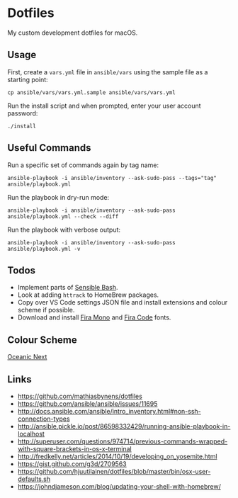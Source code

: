 # Dotfiles
My custom development dotfiles for macOS.

## Usage
First, create a `vars.yml` file in `ansible/vars` using the sample file as a starting point:
```
cp ansible/vars/vars.yml.sample ansible/vars/vars.yml
```

Run the install script and when prompted, enter your user account password:
```
./install
```

## Useful Commands
Run a specific set of commands again by tag name:
```
ansible-playbook -i ansible/inventory --ask-sudo-pass --tags="tag" ansible/playbook.yml
```

Run the playbook in dry-run mode:
```
ansible-playbook -i ansible/inventory --ask-sudo-pass ansible/playbook.yml --check --diff
```

Run the playbook with verbose output:
```
ansible-playbook -i ansible/inventory --ask-sudo-pass ansible/playbook.yml -v
```

## Todos
* Implement parts of [Sensible Bash](http://mrzool.cc/writing/sensible-bash/).
* Look at adding `httrack` to HomeBrew packages.
* Copy over VS Code settings JSON file and install extensions and colour scheme if possible.
* Download and install [Fira Mono](https://github.com/mozilla/Fira) and [Fira Code](https://github.com/tonsky/FiraCode) fonts.

## Colour Scheme
[Oceanic Next](https://github.com/voronianski/oceanic-next-color-scheme)

## Links
- https://github.com/mathiasbynens/dotfiles
- https://github.com/ansible/ansible/issues/11695
- http://docs.ansible.com/ansible/intro_inventory.html#non-ssh-connection-types
- http://ansible.pickle.io/post/86598332429/running-ansible-playbook-in-localhost
- http://superuser.com/questions/974714/previous-commands-wrapped-with-square-brackets-in-os-x-terminal
- http://fredkelly.net/articles/2014/10/19/developing_on_yosemite.html
- https://gist.github.com/g3d/2709563
- https://github.com/hjuutilainen/dotfiles/blob/master/bin/osx-user-defaults.sh
- https://johndjameson.com/blog/updating-your-shell-with-homebrew/
